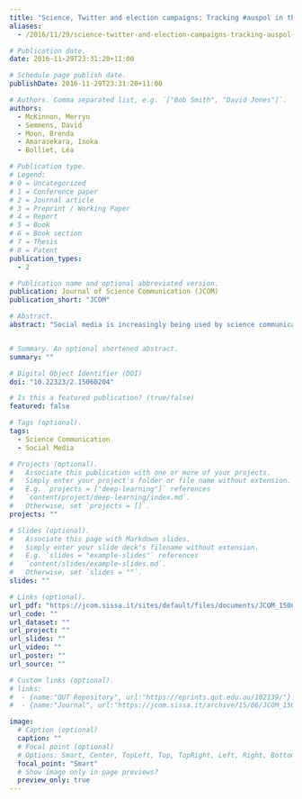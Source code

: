 ```yaml
---
title: "Science, Twitter and election campaigns: Tracking #auspol in the Australian federal elections"
aliases: 
  - /2016/11/29/science-twitter-and-election-campaigns-tracking-auspol-in-the-australian-federal-elections/

# Publication date.
date: 2016-11-29T23:31:20+11:00

# Schedule page publish date.
publishDate: 2016-11-29T23:31:20+11:00

# Authors. Comma separated list, e.g. `["Bob Smith", "David Jones"]`.
authors:
  - McKinnon, Merryn
  - Semmens, David
  - Moon, Brenda
  - Amarasekara, Inoka
  - Bolliet, Léa

# Publication type.
# Legend:
# 0 = Uncategorized
# 1 = Conference paper
# 2 = Journal article
# 3 = Preprint / Working Paper
# 4 = Report
# 5 = Book
# 6 = Book section
# 7 = Thesis
# 8 = Patent
publication_types:
  - 2

# Publication name and optional abbreviated version.
publication: Journal of Science Communication (JCOM)
publication_short: "JCOM"

# Abstract.
abstract: "Social media is increasingly being used by science communicators, journalists and government agencies to engage in discourse with a range of publics. Despite a growing body of literature on Twitter use, the communication of science via Twitter is comparatively under explored. This paper examines the prominence of scientific issues in political debate occurring on Twitter during the 2013 and 2016 Australian federal election campaigns. Hashtracking of the umbrella political hashtag auspol was used to capture tweets during the two campaign periods. The 2013 campaign was particularly relevant as a major issue for both parties was climate change mitigation, a controversial and partisan issue. Therefore, climate change discussion on Twitter during the 2013 election was used as a focal case study in this research. Subsamples of the 2013 data were used to identify public sentiment and major contributors to the online conversation, specifically seeking to see if scientific, governmental, media or ‘public' sources were the more dominant instigators. We compare the prominence of issues on Twitter to mainstream media polls over the two campaign periods and argue that the potential of Twitter as an effective public engagement tool for science, and for politicised scientific issues in particular, is not being realised."


# Summary. An optional shortened abstract.
summary: ""

# Digital Object Identifier (DOI)
doi: "10.22323/2.15060204"

# Is this a featured publication? (true/false)
featured: false

# Tags (optional).
tags:
  - Science Communication
  - Social Media

# Projects (optional).
#   Associate this publication with one or more of your projects.
#   Simply enter your project's folder or file name without extension.
#   E.g. `projects = ["deep-learning"]` references 
#   `content/project/deep-learning/index.md`.
#   Otherwise, set `projects = []`.
projects: ""

# Slides (optional).
#   Associate this page with Markdown slides.
#   Simply enter your slide deck's filename without extension.
#   E.g. `slides = "example-slides"` references 
#   `content/slides/example-slides.md`.
#   Otherwise, set `slides = ""`.
slides: ""

# Links (optional).
url_pdf: "https://jcom.sissa.it/sites/default/files/documents/JCOM_1506_2016_A04.pdf"
url_code: ""
url_dataset: ""
url_project: ""
url_slides: ""
url_video: ""
url_poster: ""
url_source: ""

# Custom links (optional).
# links:
#  - {name:"QUT Repository", url:"https://eprints.qut.edu.au/102139/"}
#  - {name:"Journal", url:"https://jcom.sissa.it/archive/15/06/JCOM_1506_2016_A04"}

image:
  # Caption (optional)
  caption: ""
  # Focal point (optional)
  # Options: Smart, Center, TopLeft, Top, TopRight, Left, Right, BottomLeft, Bottom, BottomRight
  focal_point: "Smart"
  # Show image only in page previews?
  preview_only: true
---
```

